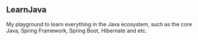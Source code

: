 ## LearnJava
My playground to learn everything in the Java ecosystem, such as the core Java, Spring Framework, Spring Boot, Hibernate and etc.
